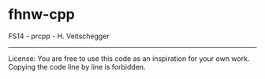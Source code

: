 fhnw-cpp
========
FS14 - prcpp - H. Veitschegger

--------
License: You are free to use this code as an inspiration for your own work. Copying the code line by line is forbidden.
